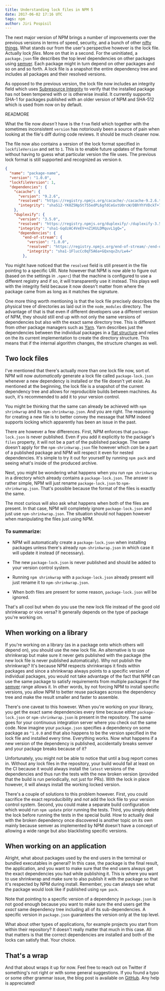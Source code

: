 ```yaml
---
title: Understanding lock files in NPM 5
date: 2017-06-02 17:16 UTC
tags: npm
author: Jiri Pospisil
---
```


The next major version of NPM brings a number of improvements over the previous
versions in terms of speed, security, and a bunch of other [nifty
things](http://blog.npmjs.org/post/161276872334/npm5-is-now-npmlatest). What
stands our from the user's perspective however is the lock file. Actually lock
*files*. More on that in a second. For the uninitiated, a `package.json` file
describes the top level dependencies on other packages using
[semver](http://semver.org/). Each package might in turn depend on other
packages and so on and so forth. A lock file is a snapshot the entire
dependency tree and includes all packages and their resolved versions.

As opposed to the previous version, the lock file now includes an integrity
field which uses [Subresource
Integrity](https://w3c.github.io/webappsec-subresource-integrity/) to verify
that the installed package has not been tempered with or is otherwise invalid.
It currently supports SHA-1 for packages published with an older version of NPM
and SHA-512 which is used from now on by default.

READMORE

What the file now *doesn't* have is the `from` field which together with the
sometimes inconsistent `version` has notoriously been a source of pain when
looking at the file's diff during code reviews. It should be much cleaner now. 

The file now also contains a version of the lock format specified in
`lockfileVersion` and set to `1`. This is to enable future updates of the
format without having to guess what particular version the file uses. The
previous lock format is still supported and recognized as version `0`.

```json
{
  "name": "package-name",
  "version": "1.0.0",
  "lockfileVersion": 1,
  "dependencies": {
    "cacache": {
      "version": "9.2.6",
      "resolved": "https://registry.npmjs.org/cacache/-/cacache-9.2.6.tgz",
      "integrity": "sha512-YK0Z5Np5t755edPL6gfdCeGxtU0rcW/DBhYhYVDckT+7AFkCCtedf2zru5NRbBLFk6e7Agi/RaqTOAfiaipUfg=="
    },
    "duplexify": {
      "version": "3.5.0",
      "resolved": "https://registry.npmjs.org/duplexify/-/duplexify-3.5.0.tgz",
      "integrity": "sha1-GqdzAC4VeEV+nZ1KULDMquvL1gQ=",
      "dependencies": {
        "end-of-stream": {
          "version": "1.0.0",
          "resolved": "https://registry.npmjs.org/end-of-stream/-/end-of-stream-1.0.0.tgz",
          "integrity": "sha1-1FlucCc0qT5A6a+GQxnqvZn/Lw4="
        },
```

You might have noticed that the `resolved` field is still present in the file
pointing to a specific URI. Note however that NPM is now able to figure out
(based on the settings in `.npmrc`) that the machine is configured to use a
different registry and if so, it will transparently use it instead. This plays
well with the integrity field because it now doesn't matter from where the
package came from as long as it matches the signature.

One more thing worth mentioning is that the lock file precisely describes the
physical tree of directories as laid out in the `node_modules` directory. The
advantage of that is that even if different developers use a different version
of NPM, they should still end up with not only the same versions of
dependencies but also with the exact same directory tree. This is different
from other package managers such as [Yarn](https://yarnpkg.com/en/). Yarn
describes just the dependencies between the individual packages in a [flat
structure](https://github.com/yarnpkg/yarn/blob/46750b2bebd487fb2d2011b9c4b7646ec6e2d8a3/yarn.lock)
and relies on the its current implementation to create the directory structure.
This means that if the internal algorithm changes, the structure changes as
well.

## Two lock files

I've mentioned that there's actually more than one lock file now, sort of. NPM
will now *automatically* generate a lock file called `package-lock.json`
whenever a new dependency is installed or the file doesn't yet exist. As
mentioned at the beginning, the lock file is a snapshot of the current
dependency tree and allows for reproducible builds between machines. As such,
it's recommended to add it to your version control.

You might be thinking that the same can already be achieved with `npm
shrinkwrap` and its `npm-shrinkwrap.json`. And you are right. The reasoning for
creating a new file is to better convey the message that NPM indeed supports
locking which apparently has been an issue in the past.

There are however a few differences. First, NPM enforces that
`package-lock.json` is never published. Even if you add it explicitly to the
package's `files` property, it will not be a part of the published package. The
same doesn't apply for the `npm-shrinkwrap.json` file however which *can* be a
part of a published package and NPM will respect it even for nested
dependencies. It's simple to try it out for yourself by running `npm pack` and
seeing what's inside of the produced archive.

Next, you might be wondering what happens when you run `npm shrinkwrap` in a
directory which already contains a `package-lock.json`. The answer is rather
simple, NPM will just rename `package-lock.json` to `npm-shrinkwrap.json`.
That's possible because the format of the files is exactly the same.

The most curious will also ask what happens when both of the files are present.
In that case, NPM will completely ignore `package-lock.json` and just use
`npm-shrinkwrap.json`. The situation should not happen however when
manipulating the files just using NPM.

### To summarize:

- NPM will automatically create a `package-lock.json` when installing packages
  unless there's already `npm-shrinkwrap.json` in which case it will update it
  instead (if necessary).

- The new `package-lock.json` is never published and should be added to your
  version control system.

- Running `npm shrinkwrap` with a `package-lock.json` already present will just
  rename it to `npm-shrinkwrap.json`.

- When both files are present for some reason, `package-lock.json` will be
  ignored.

That's all cool but when do you use the new lock file instead of the good old
shrinkwrap or vice versa? It generally depends on the type of package you're
working on.

## When working on a library

If you're working on a library (as in a package onto which others will depend
on), you should use the new lock file. An alternative is to use shrinkwrap but
make sure it never gets published with the package (the new lock file is never
published automatically). Why not publish the shrinkwrap? It's because NPM
respects shrinkwraps it finds within packages and since a shrinkwrap always
points to a specific version of individual packages, you would not take
advantage of the fact that NPM can use the same package to satisfy requirements
from multiple packages if the [semver](http://semver.org) range allows it. In
other words, by not forcing NPM to install specific versions, you allow NPM to
better reuse packages across the dependency tree and make the result smaller
and faster to assemble.

There's one caveat to this however. When you're working on your library, you
get the exact same dependencies every time because either `package-lock.json`
or `npm-shrinkwrap.json` is present in the repository. The same goes for your
continuous integration server where you check out the same code. Now imagine
your `package.json` specifies a dependency on some package as `^1.0.0` and that
also happens to be the version specified in the lock file and installed every
time. Everything works. Now what happens if a new version of the dependency is
published, accidentally breaks semver and your package breaks because of it?

Unfortunately, you might not be able to notice that until a bug report comes
in. Without any lock files in the repository, your build would fail at least on
the CI because it would always install the `latest` versions of the
dependencies and thus run the tests with the new broken version (provided that
the build is run periodically, not just for PRs). With the lock in place
however, it will always install the working locked version. 

There's a couple of solutions to this problem however. First, you could
sacrifice the exact reproducibility and *not* add the lock file to your version
control system. Second, you could make a separate build configuration which
would run `npm update` prior running the tests. Third, you simply delete the
lock before running the tests in the special build. How to actually deal with
the broken dependency once discovered is another topic on its own mainly
because semver as implemented by NPM doesn't have a concept of allowing a wide
range but also blacklisting specific versions.

## When working on an application

Alright, what about packages used by the end users in the terminal or bundled
executables in general? In this case, the package is the final result, the
application, and you want to make sure that the end users always get the exact
dependencies you had while publishing it. This is where you want to use
shrinkwrap and make sure to also publish it with the package so that it's
respected by NPM during install. Remember, you can always see what the package
would look like if published using `npm pack`.

Note that pointing to a specific version of a dependency in `package.json` is
not good enough because you want to make sure the end users get the *exact*
same dependency tree including all of its sub-dependencies. A specific version
in `package.json` guarantees the version only at the top level.

What about other types of applications, for example projects you start from
within their repository? It doesn't really matter that much in this case. All
that matters is that the correct dependencies are installed and both of the
locks can satisfy that. Your choice.

## That's a wrap

And that about wraps it up for now. Feel free to reach out on Twitter if
something's not right or with some general suggestions. If you found a typo or
some other grammar issue, the blog post is available on
[GitHub](https://github.com/jiripospisil/jpospisil.com). Any help is
appreciated!
